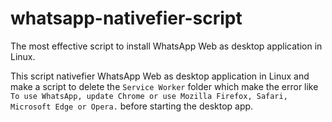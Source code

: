 # whatsapp-nativefier-script

The most effective script to install WhatsApp Web as desktop application in Linux.

This script nativefier WhatsApp Web as desktop application in Linux and make a script to delete the `Service Worker` folder which make the error like `To use WhatsApp, update Chrome or use Mozilla Firefox, Safari, Microsoft Edge or Opera.` before starting the desktop app.

